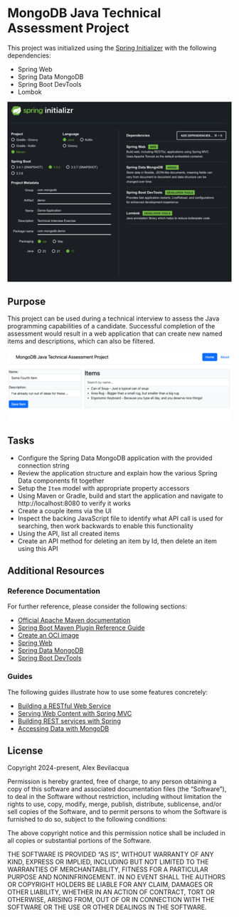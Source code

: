# MongoDB Java Technical Assessment Project

This project was initialized using the [Spring Initializer](https://start.spring.io/) with the following dependencies:

* Spring Web
* Spring Data MongoDB
* Spring Boot DevTools
* Lombok

![](docs/SS%202024-11-28%2012.22.23.png)

## Purpose

This project can be used during a technical interview to assess the Java programming capabilities of a candidate. Successful completion of the assessment would result in a web application that can create new named items and descriptions, which can also be filtered.

![](docs/SS%202024-11-28%2014.19.45.png)

## Tasks

* Configure the Spring Data MongoDB application with the provided connection string
* Review the application structure and explain how the various Spring Data components fit together
* Setup the `Item` model with appropriate property accessors
* Using Maven or Gradle, build and start the application and navigate to http://localhost:8080 to verify it works
* Create a couple items via the UI
* Inspect the backing JavaScript file to identify what API call is used for searching, then work backwards to enable this functionality
* Using the API, list all created items
* Create an API method for deleting an item by Id, then delete an item using this API

## Additional Resources

### Reference Documentation
For further reference, please consider the following sections:

* [Official Apache Maven documentation](https://maven.apache.org/guides/index.html)
* [Spring Boot Maven Plugin Reference Guide](https://docs.spring.io/spring-boot/3.4.0/maven-plugin)
* [Create an OCI image](https://docs.spring.io/spring-boot/3.4.0/maven-plugin/build-image.html)
* [Spring Web](https://docs.spring.io/spring-boot/3.4.0/reference/web/servlet.html)
* [Spring Data MongoDB](https://docs.spring.io/spring-boot/3.4.0/reference/data/nosql.html#data.nosql.mongodb)
* [Spring Boot DevTools](https://docs.spring.io/spring-boot/3.4.0/reference/using/devtools.html)

### Guides
The following guides illustrate how to use some features concretely:

* [Building a RESTful Web Service](https://spring.io/guides/gs/rest-service/)
* [Serving Web Content with Spring MVC](https://spring.io/guides/gs/serving-web-content/)
* [Building REST services with Spring](https://spring.io/guides/tutorials/rest/)
* [Accessing Data with MongoDB](https://spring.io/guides/gs/accessing-data-mongodb/)

## License

Copyright 2024-present, Alex Bevilacqua

Permission is hereby granted, free of charge, to any person obtaining a copy of this software and associated documentation files (the “Software”), to deal in the Software without restriction, including without limitation the rights to use, copy, modify, merge, publish, distribute, sublicense, and/or sell copies of the Software, and to permit persons to whom the Software is furnished to do so, subject to the following conditions:

The above copyright notice and this permission notice shall be included in all copies or substantial portions of the Software.

THE SOFTWARE IS PROVIDED “AS IS”, WITHOUT WARRANTY OF ANY KIND, EXPRESS OR IMPLIED, INCLUDING BUT NOT LIMITED TO THE WARRANTIES OF MERCHANTABILITY, FITNESS FOR A PARTICULAR PURPOSE AND NONINFRINGEMENT. IN NO EVENT SHALL THE AUTHORS OR COPYRIGHT HOLDERS BE LIABLE FOR ANY CLAIM, DAMAGES OR OTHER LIABILITY, WHETHER IN AN ACTION OF CONTRACT, TORT OR OTHERWISE, ARISING FROM, OUT OF OR IN CONNECTION WITH THE SOFTWARE OR THE USE OR OTHER DEALINGS IN THE SOFTWARE.